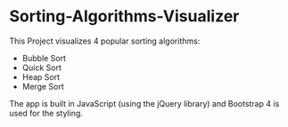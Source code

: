 # Sorting-Algorithms-Visualizer

This Project visualizes 4 popular sorting algorithms:
 - Bubble Sort
 - Quick Sort
 - Heap Sort
 - Merge Sort
 
The app is built in JavaScript (using the jQuery library) and Bootstrap 4 is used for the styling.
